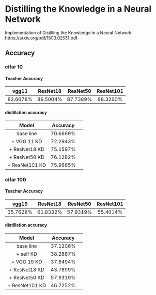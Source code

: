 # Distilling the Knowledge in a Neural Network
Implementation of Distilling the Knowledge in a Neural Network https://arxiv.org/pdf/1503.02531.pdf

## Accuracy
### cifar 10

#### Teacher Accuracy
|   vgg11  | ResNet18 | ResNet50 | ResNet101 |
|:--------:|:--------:|:--------:|:---------:|
| 82.6078% | 89.5004% | 87.7389% |  88.3260% |

#### distillation accuracy
|      Model    | Accuracy |          |
|:-------------:|:--------:|:--------:|
|   base line   | 70.6669% |          |
|  + VGG 11 KD  | 72.2943% |          |
| + ResNet18 KD | 75.1597% |          |
| + ResNet50 KD | 76.1282% |          |
| + ResNet101 KD| 75.9685% |          |

### cifar 100

#### Teacher Accuracy
|   vgg19  | ResNet18 | ResNet50 | ResNet101 |
|:--------:|:--------:|:--------:|:---------:|
| 35.7628% | 61.8332% | 57.9319% |  55.4014% |

#### distillation accuracy
|      Model    | Accuracy |          |
|:-------------:|:--------:|:--------:|
|   base line   | 37.1206% |          |
|   + self KD   | 38.2887% |          |
|  + VGG 19 KD  | 37.8494% |          |
| + ResNet18 KD | 43.7899% |          |
| + ResNet50 KD | 57.9319% |          |
| + ResNet101 KD| 46.7252% |          |